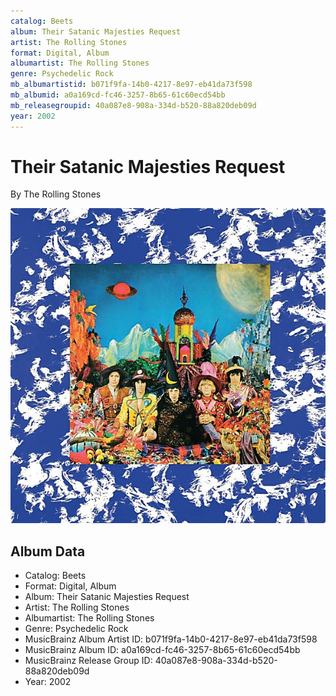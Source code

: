 ```yaml
---
catalog: Beets
album: Their Satanic Majesties Request
artist: The Rolling Stones
format: Digital, Album
albumartist: The Rolling Stones
genre: Psychedelic Rock
mb_albumartistid: b071f9fa-14b0-4217-8e97-eb41da73f598
mb_albumid: a0a169cd-fc46-3257-8b65-61c60ecd54bb
mb_releasegroupid: 40a087e8-908a-334d-b520-88a820deb09d
year: 2002
---
```


# Their Satanic Majesties Request

By The Rolling Stones

![](../../assets/beetscovers/The_Rolling_Stones-Their_Satanic_Majesties_Request.jpg)

## Album Data

- Catalog: Beets
- Format: Digital, Album
- Album: Their Satanic Majesties Request
- Artist: The Rolling Stones
- Albumartist: The Rolling Stones
- Genre: Psychedelic Rock
- MusicBrainz Album Artist ID: b071f9fa-14b0-4217-8e97-eb41da73f598
- MusicBrainz Album ID: a0a169cd-fc46-3257-8b65-61c60ecd54bb
- MusicBrainz Release Group ID: 40a087e8-908a-334d-b520-88a820deb09d
- Year: 2002

